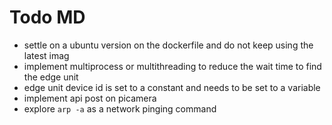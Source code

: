 # Todo MD

* settle on a ubuntu version on the dockerfile and do not keep using the latest imag
* implement multiprocess or multithreading to reduce the wait time to find the edge unit
* edge unit device id is set to a constant and needs to be set to a variable
* implement api post on picamera
* explore ```arp -a``` as a network pinging command